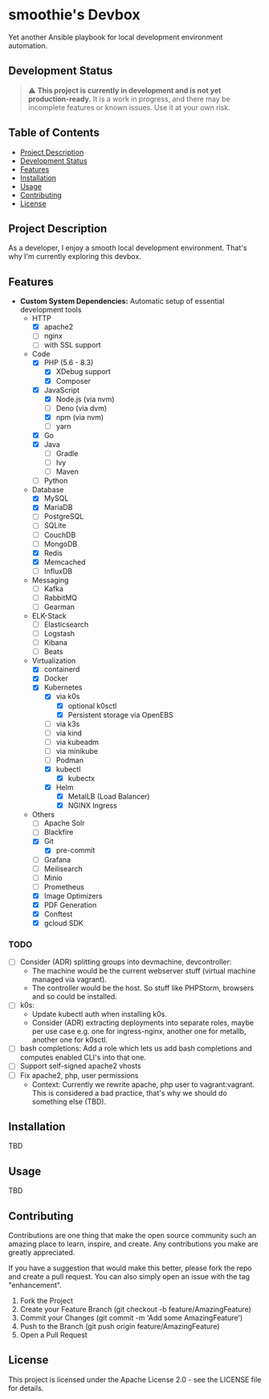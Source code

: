 # smoothie's Devbox

Yet another Ansible playbook for local development environment automation.

## Development Status

> :warning: **This project is currently in development and is not yet production-ready.** It is a
> work in progress, and there may be incomplete features or known issues. Use it at your own risk.

## Table of Contents

- [Project Description](#project-description)
- [Development Status](#development-status)
- [Features](#features)
- [Installation](#installation)
- [Usage](#usage)
- [Contributing](#contributing)
- [License](#license)

## Project Description

As a developer, I enjoy a smooth local development environment. That's why I'm currently exploring
this devbox.

## Features

- **Custom System Dependencies:** Automatic setup of essential development tools
    - HTTP
        - [x] apache2
        - [ ] nginx
        - [ ] with SSL support
    - Code
        - [x] PHP (5.6 - 8.3)
            - [x] XDebug support
            - [x] Composer
        - [x] JavaScript
            - [x] Node.js (via nvm)
            - [ ] Deno (via dvm)
            - [x] npm (via nvm)
            - [ ] yarn
        - [x] Go
        - [x] Java
            - [ ] Gradle
            - [ ] Ivy
            - [ ] Maven
        - [ ] Python
    - Database
        - [x] MySQL
        - [x] MariaDB
        - [ ] PostgreSQL
        - [ ] SQLite
        - [ ] CouchDB
        - [ ] MongoDB
        - [x] Redis
        - [x] Memcached
        - [ ] InfluxDB
    - Messaging
        - [ ] Kafka
        - [ ] RabbitMQ
        - [ ] Gearman
    - ELK-Stack
        - [ ] Elasticsearch
        - [ ] Logstash
        - [ ] Kibana
        - [ ] Beats
    - Virtualization
        - [x] containerd
        - [x] Docker
        - [x] Kubernetes
          - [x] via k0s
            - [x] optional k0sctl
            - [x] Persistent storage via OpenEBS
          - [ ] via k3s
          - [ ] via kind
          - [ ] via kubeadm
          - [ ] via minikube
          - [ ] Podman
          - [x] kubectl
            - [x] kubectx
          - [x] Helm
            - [x] MetalLB (Load Balancer) 
            - [x] NGINX Ingress
    - Others
        - [ ] Apache Solr
        - [ ] Blackfire
        - [x] Git
          - [x] pre-commit
        - [ ] Grafana
        - [ ] Meilisearch
        - [ ] Minio
        - [ ] Prometheus
        - [x] Image Optimizers
        - [x] PDF Generation
        - [x] Conftest
        - [x] gcloud SDK

### TODO

- [ ] Consider (ADR) splitting groups into devmachine, devcontroller:
  - The machine would be the current webserver stuff (virtual machine managed via vagrant).
  - The controller would be the host. So stuff like PHPStorm, browsers and so could be installed.
- [ ] k0s: 
  - Update kubectl auth when installing k0s.
  - Consider (ADR) extracting deployments into separate roles, maybe per use case e.g. one for ingress-nginx, another one for metallb, another one for k0sctl.
- [ ] bash completions: Add a role which lets us add bash completions and computes enabled CLI's into that one. 
- [ ] Support self-signed apache2 vhosts
- [ ] Fix apache2, php, user permissions
    - Context: Currently we rewrite apache, php user to vagrant:vagrant.  
      This is considered a bad practice, that's why we should do something else (TBD).

## Installation

TBD

## Usage

TBD

## Contributing

Contributions are one thing that make the open source community such an amazing place to learn,
inspire, and create. Any contributions you make are greatly appreciated.

If you have a suggestion that would make this better, please fork the repo and create a pull
request. You can also simply open an issue with the tag "enhancement".

1. Fork the Project
2. Create your Feature Branch (git checkout -b feature/AmazingFeature)
3. Commit your Changes (git commit -m 'Add some AmazingFeature')
4. Push to the Branch (git push origin feature/AmazingFeature)
5. Open a Pull Request

## License

This project is licensed under the Apache License 2.0 - see the LICENSE file for details.
